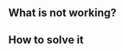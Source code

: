<!--
Hey there,
Thanks for contributing to TalkSearch!

Note that this repo is for the TalkSearch documentation website. Maybe you're
looking for one of those two other repositories:

- Scraper: https://github.com/algolia/talksearch-scraper
- TalkSearch.js: https://github.com/algolia/talksearch.js

-->

## What is not working?

<!-- 
Let us know what is not working as expected. Don't hesitate to include
screenshots or urls 
-->

## How to solve it

<!-- 
If you have an idea of how this could be solved, let us know!
-->
